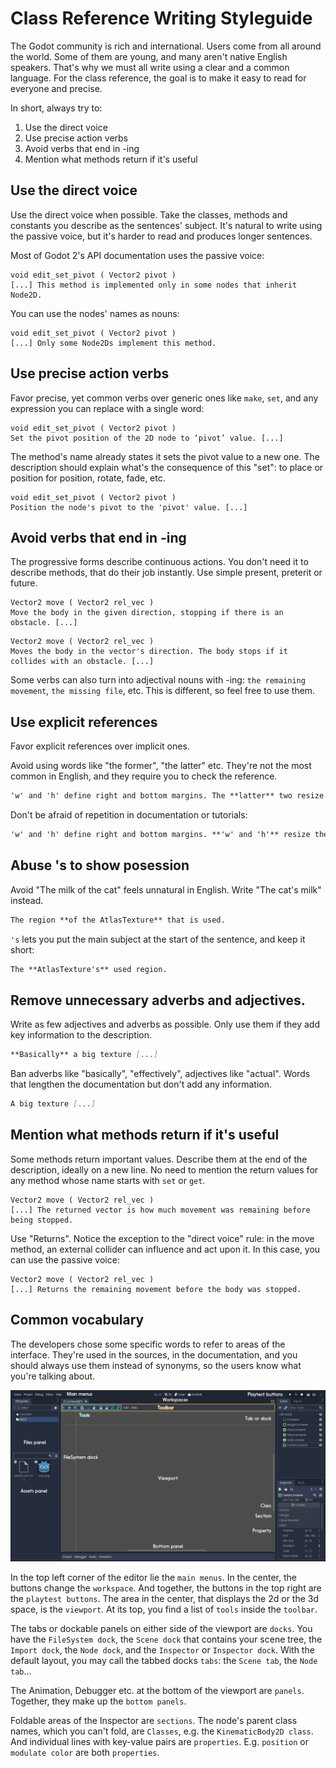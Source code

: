 # Class Reference Writing Styleguide

The Godot community is rich and international. Users come from all around the world. Some of them are young, and many aren't native English speakers. That's why we must all write using a clear and a common language. For the class reference, the goal is to make it easy to read for everyone and precise.

In short, always try to:

1. Use the direct voice
1. Use precise action verbs
1. Avoid verbs that end in -ing
1. Mention what methods return if it's useful


## Use the direct voice

Use the direct voice when possible. Take the classes, methods and constants you describe as the sentences' subject. It's natural to write using the passive voice, but it's harder to read and produces longer sentences.

Most of Godot 2's API documentation uses the passive voice:

```
void edit_set_pivot ( Vector2 pivot )
[...] This method is implemented only in some nodes that inherit Node2D.
```

You can use the nodes' names as nouns:

```
void edit_set_pivot ( Vector2 pivot )
[...] Only some Node2Ds implement this method.
```


## Use precise action verbs

Favor precise, yet common verbs over generic ones like `make`, `set`, and any expression you can replace with a single word:

```
void edit_set_pivot ( Vector2 pivot )
Set the pivot position of the 2D node to ‘pivot’ value. [...]
```

The method's name already states it sets the pivot value to a new one. The description should explain what's the consequence of this "set": to place or position for position, rotate, fade, etc.

```
void edit_set_pivot ( Vector2 pivot )
Position the node's pivot to the 'pivot' value. [...]
```

## Avoid verbs that end in -ing

The progressive forms describe continuous actions. You don't need it to describe methods, that do their job instantly. Use simple present, preterit or future.

```
Vector2 move ( Vector2 rel_vec )
Move the body in the given direction, stopping if there is an obstacle. [...]
```

```
Vector2 move ( Vector2 rel_vec )
Moves the body in the vector's direction. The body stops if it collides with an obstacle. [...]
```

Some verbs can also turn into adjectival nouns with -ing: `the remaining movement`, `the missing file`, etc. This is different, so feel free to use them.



## Use explicit references

Favor explicit references over implicit ones.

Avoid using words like "the former", "the latter" etc. They're not the most common in English, and they require you to check the reference.

``` markdown
'w' and 'h' define right and bottom margins. The **latter** two resize the texture so it fits in the defined margin.
```

Don't be afraid of repetition in documentation or tutorials:

``` markdown
'w' and 'h' define right and bottom margins. **'w' and 'h'** resize the texture so it fits the margin.
```

## Abuse 's to show posession

Avoid "The milk of the cat" feels unnatural in English. Write "The cat's milk" instead.

``` markdown
The region **of the AtlasTexture** that is used.
```

`'s` lets you put the main subject at the start of the sentence, and keep it short:

``` markdown
The **AtlasTexture's** used region.
```

## Remove unnecessary adverbs and adjectives.

Write as few adjectives and adverbs as possible. Only use them if they add key information to the description.

``` markdown
**Basically** a big texture [...]
```

Ban adverbs like "basically", "effectively", adjectives like "actual". Words that lengthen the documentation but don't add any information.

``` markdown
A big texture [...]
```

## Mention what methods return if it's useful

Some methods return important values. Describe them at the end of the description, ideally on a new line. No need to mention the return values for any method whose name starts with `set` or `get`.

```
Vector2 move ( Vector2 rel_vec )
[...] The returned vector is how much movement was remaining before being stopped.
```

Use "Returns". Notice the exception to the "direct voice" rule: in the move method, an external collider can influence and act upon it. In this case, you can use the passive voice:

```
Vector2 move ( Vector2 rel_vec )
[...] Returns the remaining movement before the body was stopped.
```

## Common vocabulary

The developers chose some specific words to refer to areas of the interface. They're used in the sources, in the documentation, and you should always use them instead of synonyms, so the users know what you're talking about.

![Overview of the interface and common vocabulary](./img/editor-vocabulary-overview.png)

In the top left corner of the editor lie the `main menus`. In the center, the buttons change the `workspace`. And together, the buttons in the top right are the `playtest buttons`.
The area in the center, that displays the 2d or the 3d space, is the `viewport`. At its top, you find a list of `tools` inside the `toolbar`.

The tabs or dockable panels on either side of the viewport are `docks`. You have the `FileSystem dock`, the `Scene dock` that contains your scene tree, the `Import dock`, the `Node dock`, and the `Inspector` or `Inspector dock`. With the default layout, you may call the tabbed docks `tabs`: the `Scene tab`, the `Node tab`...

The Animation, Debugger etc. at the bottom of the viewport are `panels`. Together, they make up the `bottom panels`.

Foldable areas of the Inspector are `sections`. The node's parent class names, which you can't fold, are `Classes`, e.g. the `KinematicBody2D class`. And individual lines with key-value pairs are `properties`. E.g. `position` or `modulate color` are both `properties`.
